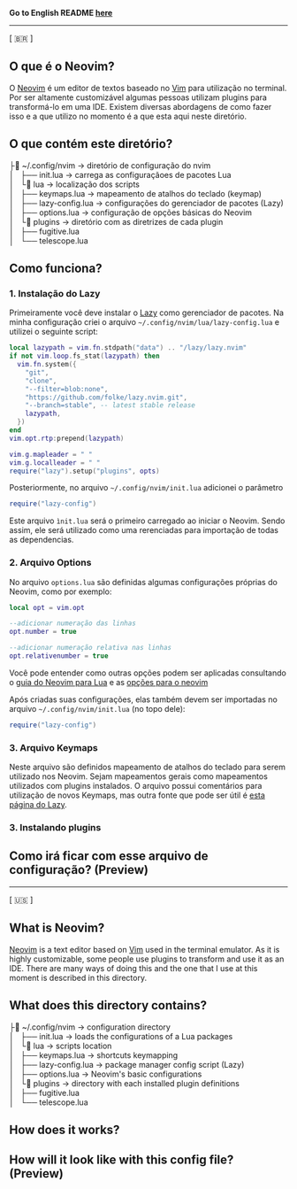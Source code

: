 **Go to English README [here](#what-is-neovim)**

---
[ :brazil: ]
## O que é o Neovim?
O [Neovim](https://neovim.io/) é um editor de textos baseado no [Vim](https://www.vim.org/) para utilização no terminal. Por ser altamente customizável algumas pessoas utilizam plugins para transformá-lo em uma IDE. Existem diversas abordagens de como fazer isso e a que utilizo no momento é a que esta aqui neste diretório.

## O que contém este diretório?  

├📂 ~/.config/nvim -> diretório de configuração do nvim  
│       ├── init.lua -> carrega as configuraçãoes de pacotes Lua  
│       └📂 lua -> localização dos scripts  
│         ├── keymaps.lua -> mapeamento de atalhos do teclado (keymap)  
│         ├── lazy-config.lua -> configurações do gerenciador de pacotes (Lazy)  
│         ├── options.lua -> configuração de opções básicas do Neovim  
│         └📂 plugins -> diretório com as diretrizes de cada plugin  
│           ├── fugitive.lua  
│           └── telescope.lua  


## Como funciona?  

### 1. Instalação do Lazy

Primeiramente você deve instalar o [Lazy](https://github.com/folke/lazy.nvim) como gerenciador de pacotes. Na minha configuração criei o arquivo `~/.config/nvim/lua/lazy-config.lua`
e utilizei o seguinte script:

```lua
local lazypath = vim.fn.stdpath("data") .. "/lazy/lazy.nvim"
if not vim.loop.fs_stat(lazypath) then
  vim.fn.system({
    "git",
    "clone",
    "--filter=blob:none",
    "https://github.com/folke/lazy.nvim.git",
    "--branch=stable", -- latest stable release
    lazypath,
  })
end
vim.opt.rtp:prepend(lazypath)

vim.g.mapleader = " "
vim.g.localleader = " "
require("lazy").setup("plugins", opts)
```
Posteriormente, no arquivo `~/.config/nvim/init.lua` adicionei o parâmetro  

```lua
require("lazy-config")
```
Este arquivo `ìnit.lua` será o primeiro carregado ao iniciar o Neovim. Sendo assim, ele será utilizado como uma rerenciadas para importação de todas as dependencias.

### 2. Arquivo Options  
No arquivo `options.lua` são definidas algumas configurações próprias do Neovim, como por exemplo:  

```lua
local opt = vim.opt

--adicionar numeração das linhas
opt.number = true

--adicionar numeração relativa nas linhas
opt.relativenumber = true
```
Você pode entender como outras opções podem ser aplicadas consultando o [guia do Neovim para Lua](https://neovim.io/doc/user/lua-guide.html#lua-guide-options) e as [opções para o neovim](https://neovim.io/doc/user/options.html#option-summary)  

Após criadas suas configurações, elas também devem ser importadas no arquivo `~/.config/nvim/init.lua` (no topo dele):  

```lua
require("lazy-config")
```
### 3. Arquivo Keymaps  

Neste arquivo são definidos mapeamento de atalhos do teclado para serem utilizado nos Neovim. Sejam mapeamentos gerais como mapeamentos utilizados com plugins instalados. O arquivo possui comentários para utilização de novos Keymaps, mas outra fonte que pode ser útil é [esta página do Lazy](http://www.lazyvim.org/keymaps).  

### 3. Instalando plugins  



## Como irá ficar com esse arquivo de configuração? (Preview)  


---
[ :us: ]
## What is Neovim?

[Neovim](https://neovim.io/) is a text editor based on [Vim](https://www.vim.org/) used in the terminal emulator. As it is highly customizable, some people use plugins to transform and use it as an IDE. There are many ways of doing this and the one that I use at this moment is described in this directory.

## What does this directory contains?  
 
├📂 ~/.config/nvim -> configuration directory  
│       ├── init.lua -> loads the configurations of a Lua packages  
│       └📂 lua -> scripts location  
│         ├── keymaps.lua -> shortcuts keymapping  
│         ├── lazy-config.lua -> package manager config script (Lazy)  
│         ├── options.lua -> Neovim's basic configurations  
│         └📂 plugins -> directory with each installed plugin definitions  
│           ├── fugitive.lua  
│           └── telescope.lua  

## How does it works?  

## How will it look like with this config file? (Preview)  

